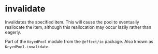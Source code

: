 # invalidate

Invalidates the specified item. This will cause the pool to eventually
reallocate the item, although this reallocation may occur lazily rather
than eagerly.

Part of the `KeyedPool` module from the `@effect/io` package. Also known as `KeyedPool.invalidate`.
